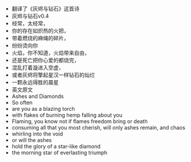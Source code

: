 - 翻译了《灰烬与钻石》这首诗
- 灰烬与钻石v0.4
- 经常，太经常，
- 你的存在如炽热的火把，
- 带着燃烧的麻绳的碎片，
- 纷纷烫向你
- 火焰，你不知道，火焰带来自由，
- 还是死亡把你心爱的都烧完，
- 混乱打着漩进入空虚，
- 或者灰烬将擎起星汉一样钻石的灿烂
- 一颗永远得胜的晨星
- 英文原文
- Ashes and Diamonds
- So often
- are you as a blazing torch
- with flakes of burning hemp falling about you
- Flaming, you know not if flames freedom bring or death
- consuming all that you most cherish, will only ashes remain, and chaos
- whirling into the void
- or will the ashes 
- hold the glory of a star-like diamond
- the morning star of everlasting triumph
